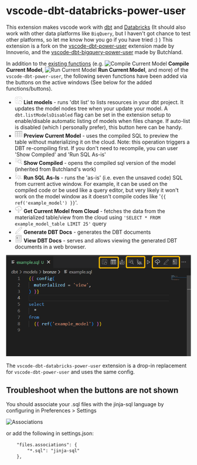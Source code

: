 # vscode-dbt-databricks-power-user



This extension makes vscode work with [dbt](https://www.getdbt.com/) and [Databricks](https://databricks.com/) (It should also work with other data platforms like `BiqQuery`, but I haven't got chance to test other platforms, so let me know how you go if you have tried :) ) This extension is a fork on the [vscode-dbt-power-user](https://github.com/innoverio/vscode-dbt-power-user) extension made by Innoverio, 
and the [vscode-dbt-bigquery-power-user](https://github.com/butchland/vscode-dbt-bigquery-power-user) made by Butchland. 

In addition to the [existing functions](https://github.com/innoverio/vscode-dbt-power-user/blob/master/README.md) (e.g. <img src="media/build_dark.svg" alt="Compile Current Model" height="20"/> **Compile Current Model**, <img src="media/run-dark.svg" alt="Run Current Model" height="20"/> **Run Current Model**, and more) of the `vscode-dbt-power-user`, the following seven functions have been added via the buttons on the active windows (See below for the added functions/buttons).


* <img src="media/list_models_dark.png" alt="Preview Current Model" height="20"/> **List models** - runs 'dbt list' to lists resources in your dbt project. It updates the model nodes tree when your update your model. A `dbt.listModelsDisabled` flag can be set in the extension setup to enable/disable automatic listing of models when files change. If auto-list is disabled (which I personally prefer), this button here can be handy.
* <img src="media/preview_table_dark.png" alt="Preview Current Model" height="20"/> **Preview Current Model** - uses the compiled SQL to preview the table without materializing it on the cloud. Note: this operation triggers a DBT re-compiling first. If you don't need to recompile, you can user 'Show Compiled' and 'Run SQL As-is'
* <img src="media/view_compiled_dark.png" alt="Show Compiled" height="20"/> **Show Compiled** - opens the compiled sql version of the model (inherited from Butchland's work)
* <img src="media/run_sql_dark.png" alt="Run SQL As-is" height="20"/> **Run SQL As-Is** - runs the 'as-is' (i.e. even the unsaved code) SQL from current active window. For example, it can be used on the compiled code or be used like a query editor, but very likely it won't work on the model window as it doesn't compile codes like '`{{ ref('example_model') }}`'.
* <img src="media/cloud_dark.png" alt="Get Current Model from Cloud" height="20"/> **Get Current Model from Cloud** - fetches the data from the materialized table/view from the cloud using `'SELECT * FROM example_model_table LIMIT 25'` query
* <img src="media/docs_gen_dark.png" alt="Generate DBT Docs" height="20"/> **Generate DBT Docs** - generates the DBT documents
* <img src="media/documents_dark.png" alt="View DBT Docs" height="20"/> **View DBT Docs** - serves and allows viewing the generated DBT documents in a web browser.



![Preview SQL example](media/example_button_list.png)


The `vscode-dbt-databricks-power-user` extension is a drop-in replacement for `vscode-dbt-power-user` and  uses the same config. 


## Troubleshoot when the buttons are not shown


You should associate your .sql files with the jinja-sql language by configuring in Preferences > Settings

![Associations](./media/associations.png)

or add the following in settings.json:

```
    "files.associations": {
        "*.sql": "jinja-sql"
    },
```
